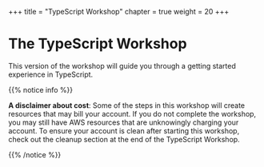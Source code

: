 +++
title = "TypeScript Workshop"
chapter = true
weight = 20
+++

# The TypeScript Workshop

This version of the workshop will guide you through a getting started experience in TypeScript.

{{% notice info %}}

**A disclaimer about cost**: Some of the steps in this workshop will create resources that
may bill your account. If you do not complete the workshop, you may still have AWS resources 
that are unknowingly charging your account. To ensure your account is clean after starting
this workshop, check out the cleanup section at the end of the TypeScript Workshop.

{{% /notice %}}
